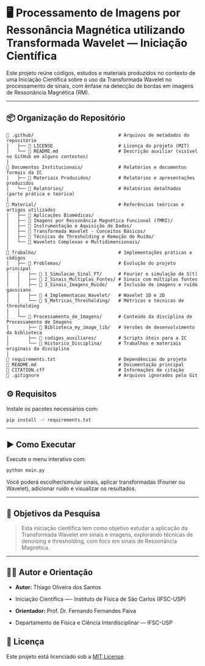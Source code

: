 # 🖥️ Processamento de Imagens por Ressonância Magnética utilizando Transformada Wavelet — Iniciação Científica

Este projeto reúne códigos, estudos e materiais produzidos no contexto de uma Iniciação Científica sobre o uso da Transformada Wavelet no processamento de sinais, com ênfase na detecção de bordas em imagens de Ressonância Magnética (RM).

---
## 📦 Organização do Repositório
```text
📁 .github/                               # Arquivos de metadados do repositório
│   ├── 📄 LICENSE                        # Licença do projeto (MIT)
│   └── 📄 README.md                      # Descrição auxiliar (visível no GitHub em alguns contextos)
│
📁 Documentos Institucionais/             # Relatórios e documentos formais da IC
│   ├── 📁 Materiais Produzidos/          # Relatórios e apresentações produzidos
│   └── 📁 Relatórios/                    # Relatórios detalhados (parte prática e teórica)
│
📁 Material/                              # Referências teóricas e artigos utilizados
│   ├── 📁 Aplicações Biomédicas/
│   ├── 📁 Imagens por Ressonância Magnética Funcional (fMRI)/
│   ├── 📁 Instrumentação e Aquisição de Dados/
│   ├── 📁 Transformada Wavelet - Conceitos Básicos/
│   ├── 📁 Técnicas de Thresholding e Remoção de Ruído/
│   └── 📁 Wavelets Complexas e Multidimensionais/
│
📁 Trabalho/                              # Implementações práticas e códigos
│   ├── 📁 Problemas/                     # Evolução do projeto principal
│   │   ├── 📁 1_Simulacao_Sinal_FT/      # Fourier e simulação de S(t)
│   │   ├── 📁 2_Sinais_Multiplas_Fontes/ # Sinais com múltiplas fontes
│   │   ├── 📁 3_Sinais_Imagens_Ruido/    # Inclusão de imagens e ruído gaussiano
│   │   ├── 📁 4_Implementacao_Wavelet/   # Wavelet 1D e 2D
│   │   └── 📁 5_Metricas_Thresholding/   # Métricas e técnicas de thresholding
│   │
│   └── 📁 Processamento_de_Imagens/      # Conteúdo da disciplina de Processamento de Imagens
│       ├── 📁 Biblioteca_my_image_lib/   # Versões de desenvolvimento da biblioteca
│       ├── 📁 codigos_auxiliares/        # Scripts úteis para a IC
│       └── 📁 Historico_Disciplina/      # Trabalhos e materiais originais da disciplina
│
📄 requirements.txt                       # Dependências do projeto
📄 README.md                              # Documentação principal
📄 CITATION.cff                           # Informações de citação
📄 .gitignore                             # Arquivos ignorados pelo Git
```

## ⚙️ Requisitos

Instale os pacotes necessários com:

```bash
pip install -r requirements.txt
```

---

## ▶️ Como Executar

Execute o menu interativo com:

```bash
python main.py
```

Você poderá escolher/simular sinais, aplicar transformadas (Fourier ou Wavelet), adicionar ruído e visualizar os resultados.

---

## 🧠 Objetivos da Pesquisa

> Esta iniciação científica tem como objetivo estudar a aplicação da Transformada Wavelet em sinais e imagens, explorando técnicas de denoising e thresholding, com foco em sinais de Ressonância Magnética.

---

## 🧑‍💻 Autor e Orientação

- **Autor:** Thiago Oliveira dos Santos  
- Iniciação Científica —- Instituto de Física de São Carlos (IFSC-USP)

- **Orientador:** Prof. Dr. Fernando Fernandes Paiva 
- Departamento de Física e Ciência Interdisciplinar — IFSC-USP

## 📄 Licença

Este projeto está licenciado sob a [MIT License](./LICENSE).
